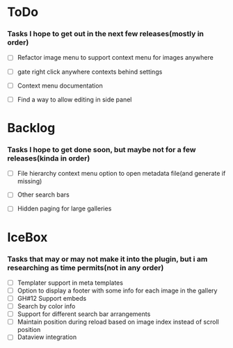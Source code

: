 
# ToDo
### Tasks I hope to get out in the next few releases(mostly in order)

- [ ] Refactor image menu to support context menu for images anywhere
- [ ] gate right click anywhere contexts behind settings
- [ ] Context menu documentation
- [ ] Find a way to allow editing in side panel


# Backlog
### Tasks I hope to get done soon, but maybe not for a few releases(kinda in order)

- [ ] File hierarchy context menu option to  open metadata file(and generate if missing)
- [ ] Other search bars
- [ ] Hidden paging for large galleries


# IceBox
### Tasks that may or may not make it into the plugin, but i am researching as time permits(not in any order)

- [ ] Templater support in meta templates
- [ ] Option to display a footer with some info for each image in the gallery
- [ ] GH#12 Support embeds
- [ ] Search by color info
- [ ] Support for different search bar arrangements
- [ ] Maintain position during reload based on image index instead of scroll position
- [ ] Dataview integration